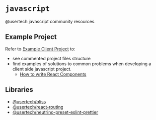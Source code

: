 # `javascript`

@usertech javascript community resources

## Example Project

Refer to [Example Client Project](packages/example-client) to:

- see commented project files structure
- find examples of solutions to common problems when developing a client side javascript project.
  - [How to write React Components](packages/example-client/src/components)

## Libraries

- [@usertech/bliss](https://github.com/usertech/bliss)
- [@usertech/react-routing](https://github.com/usertech/react-routing)
- [@usertech/neutrino-preset-eslint-prettier](https://github.com/usertech/neutrino-preset-eslint-prettier)
